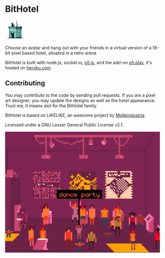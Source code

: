 # BitHotel

![](public/main.png)

Choose an avatar and hang out with your friends in a virtual version of a 16-bit pixel based hotel, situated in a retro arena

BitHotel is built with node.js, socket.io, [p5.js](https://p5js.org/), and the add-on [p5.play](https://molleindustria.github.io/p5.play/), it's hosted on [heroku.com](https://heroku.com/)  

## Contributing
You may contribute to the code by sending pull requests. If you are a pixel art designer, you may update the designs as well as the hotel appearance. Trust me, it means alot for the BitHotel family.

BitHotel is based on LIKELIKE, an awesome project by [Molleindustria](http://molleindustria.org/). 

Licensed under a GNU Lesser General Public License v2.1.

![](promo.gif)
